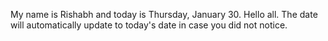 My name is Rishabh and today is Thursday, January 30. Hello all. The date will automatically update to today's date in case you did not notice.
